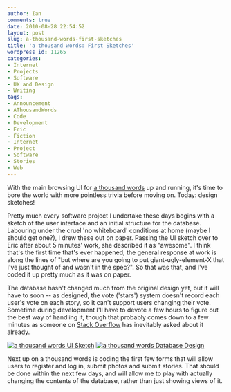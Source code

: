 ```yaml
---
author: Ian
comments: true
date: 2010-08-28 22:54:52
layout: post
slug: a-thousand-words-first-sketches
title: 'a thousand words: First Sketches'
wordpress_id: 11265
categories:
- Internet
- Projects
- Software
- UX and Design
- Writing
tags:
- Announcement
- AThousandWords
- Code
- Development
- Eric
- Fiction
- Internet
- Project
- Software
- Stories
- Web
---
```


With the main browsing UI for [a thousand words](http://athousandwords.org.uk) up and running, it's time to bore the world with more pointless trivia before moving on.  Today: design sketches!

Pretty much every software project I undertake these days begins with a sketch of the user interface and an initial structure for the database.  Labouring under the cruel 'no whiteboard' conditions at home (maybe I should get one?), I drew these out on paper.  Passing the UI sketch over to Eric after about 5 minutes' work, she described it as "awesome".  I think that's the first time that's ever happened; the general response at work is along the lines of "but where are you going to put giant-ugly-element-X that I've just thought of and wasn't in the spec?".  So that was that, and I've coded it up pretty much as it was on paper.

The database hasn't changed much from the original design yet, but it will have to soon -- as designed, the vote ('stars') system doesn't record each user's vote on each story, so it can't support users changing their vote.  Sometime during development I'll have to devote a few hours to figure out the best way of handling it, though that probably comes down to a few minutes as someone on [Stack Overflow](http://www.stackoverflow.com) has inevitably asked about it already.

[![a thousand words UI Sketch](http://files.ianrenton.com/sites/blog/2010/08/1kw-mainui-217x300.jpg)](http://files.ianrenton.com/sites/blog/2010/08/1kw-mainui.jpg)
[![a thousand words Database Design](http://files.ianrenton.com/sites/blog/2010/08/1kw-db-217x300.jpg)](http://files.ianrenton.com/sites/blog/2010/08/1kw-db.jpg)

Next up on a thousand words is coding the first few forms that will allow users to register and log in, submit photos and submit stories.  That should be done within the next few days, and will allow me to play with actually changing the contents of the database, rather than just showing views of it.
